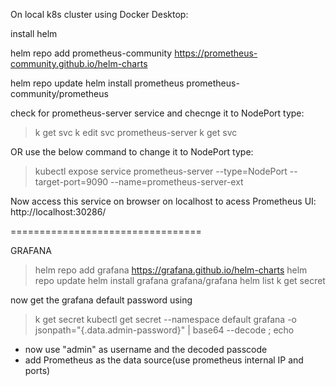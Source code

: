 On local k8s cluster using Docker Desktop:

install helm

helm repo add prometheus-community https://prometheus-community.github.io/helm-charts

helm repo update
helm install prometheus prometheus-community/prometheus

check for prometheus-server service and checnge it to NodePort type:
>k get svc
>k edit svc prometheus-server
>k get svc

OR use the below command to change it to NodePort type:
>kubectl expose service prometheus-server --type=NodePort --target-port=9090 --name=prometheus-server-ext

Now access this service on browser on localhost to acess Prometheus UI:
http://localhost:30286/

=================================

GRAFANA

>helm repo add grafana https://grafana.github.io/helm-charts
>helm repo update
>helm install grafana grafana/grafana
>helm list
>k get secret

now get the grafana default password using
>k get secret
>kubectl get secret --namespace default grafana -o jsonpath="{.data.admin-password}" | base64 --decode ; echo

- now use "admin" as username and the decoded passcode 
- add Prometheus as the data source(use prometheus internal IP and ports)












